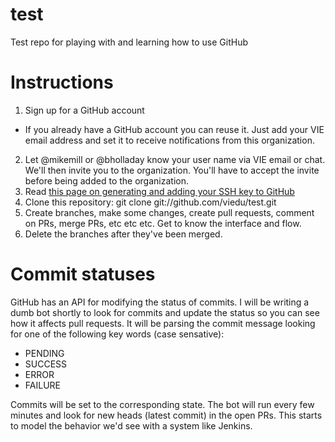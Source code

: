test
====

Test repo for playing with and learning how to use GitHub


# Instructions

1. Sign up for a GitHub account
  * If you already have a GitHub account you can reuse it.  Just add your VIE email address and set it to receive notifications from this organization.
2. Let @mikemill or @bholladay know your user name via VIE email or chat.  We'll then invite you to the organization.  You'll have to accept the invite before being added to the organization.
3. Read [this page on generating and adding your SSH key to GitHub](https://help.github.com/articles/generating-ssh-keys)
4. Clone this repository: git clone git://github.com/viedu/test.git
5. Create branches, make some changes, create pull requests, comment on PRs, merge PRs, etc etc etc.  Get to know the interface and flow.
6. Delete the branches after they've been merged.

# Commit statuses

GitHub has an API for modifying the status of commits.  I will be writing a dumb bot shortly to look for commits and update the status so you can see how it affects pull requests.  It will be parsing the commit message looking for one of the following key words (case sensative):
* PENDING
* SUCCESS
* ERROR
* FAILURE

Commits will be set to the corresponding state.  The bot will run every few minutes and look for new heads (latest commit) in the open PRs.  This starts to model the behavior we'd see with a system like Jenkins.
